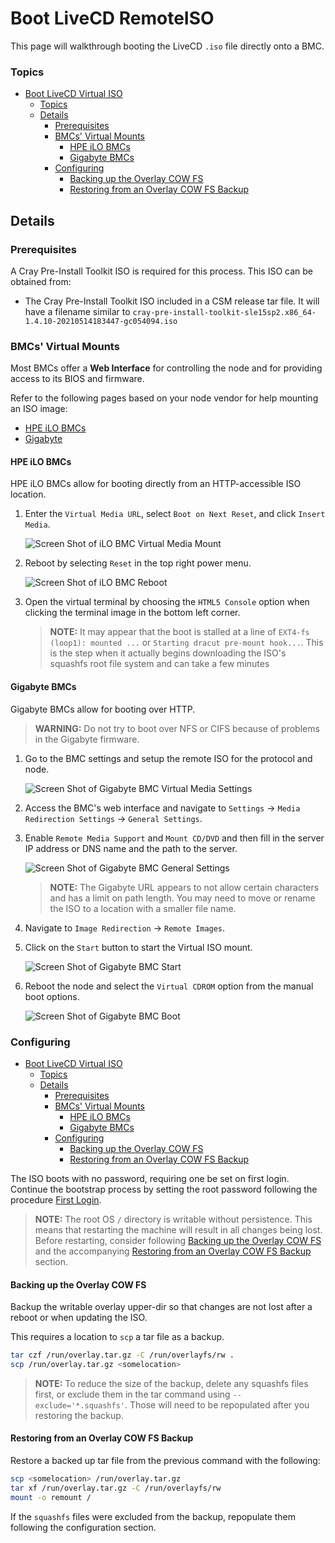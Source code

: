 # Boot LiveCD RemoteISO

This page will walkthrough booting the LiveCD `.iso` file directly onto a BMC.

### Topics

- [Boot LiveCD Virtual ISO](#boot-livecd-virtual-iso)
    - [Topics](#topics)
  - [Details](#details)
    - [Prerequisites](#prerequisites)
    - [BMCs' Virtual Mounts](#bmcs-virtual-mounts)
      - [HPE iLO BMCs](#hpe-ilo-bmcs)
      - [Gigabyte BMCs](#gigabyte-bmcs)
    - [Configuring](#configuring)
      - [Backing up the Overlay COW FS](#backing-up-the-overlay-cow-fs)
      - [Restoring from an Overlay COW FS Backup](#restoring-from-an-overlay-cow-fs-backup)

## Details

<a name="prerequisites"></a>
### Prerequisites

A Cray Pre-Install Toolkit ISO is required for this process. This ISO can be obtained from:

- The Cray Pre-Install Toolkit ISO included in a CSM release tar file. It will have a filename similar to
  `cray-pre-install-toolkit-sle15sp2.x86_64-1.4.10-20210514183447-gc054094.iso`

<a name="bmcs-virtual-mounts"></a>
### BMCs' Virtual Mounts

Most BMCs offer a **Web Interface** for controlling the node and for providing access to its BIOS and firmware.

Refer to the following pages based on your node vendor for help mounting an ISO image:

* [HPE iLO BMCs](#hpe-ilo-bmcs)
* [Gigabyte](#gigabyte-bmcs)

<a name="hpe-ilo-bmcs"></a>
#### HPE iLO BMCs

HPE iLO BMCs allow for booting directly from an HTTP-accessible ISO location.

1. Enter the `Virtual Media URL`, select `Boot on Next Reset`, and click `Insert Media`.

   ![Screen Shot of iLO BMC Virtual Media Mount](../img/bmc-virtual-media-ilo.png)

1. Reboot by selecting `Reset` in the top right power menu.

   ![Screen Shot of iLO BMC Reboot](../img/bmc-reboot-ilo.png)

1. Open the virtual terminal by choosing the `HTML5 Console` option when clicking the terminal image in the bottom left corner.

   > **NOTE:** It may appear that the boot is stalled at a line of `EXT4-fs (loop1): mounted ...` or `Starting dracut pre-mount hook...`. This is the step when it actually begins downloading the ISO's squashfs root file system and can take a few minutes

<a name="gigabyte-bmcs"></a>
#### Gigabyte BMCs

Gigabyte BMCs allow for booting over HTTP.

> **WARNING:** Do not try to boot over NFS or CIFS because of problems in the Gigabyte firmware.

1. Go to the BMC settings and setup the remote ISO for the protocol and node.

   ![Screen Shot of Gigabyte BMC Virtual Media Settings](../img/bmc-virtual-media-gigabyte-settings.png)

1. Access the BMC's web interface and navigate to `Settings` -> `Media Redirection Settings` -> `General Settings`.

1. Enable `Remote Media Support` and `Mount CD/DVD` and then fill in the server IP address or DNS name and the path to the server.

   ![Screen Shot of Gigabyte BMC General Settings](../img/bmc-virtual-media-settings-gigabyte.png)

   > **NOTE:** The Gigabyte URL appears to not allow certain characters and has a limit on path length. You may need to move or rename the ISO to a location with a smaller file name.

1. Navigate to `Image Redirection` -> `Remote Images`.

1. Click on the `Start` button to start the Virtual ISO mount.

   ![Screen Shot of Gigabyte BMC Start](../img/bmc-virtual-media-start-gigabyte.png)

1. Reboot the node and select the `Virtual CDROM` option from the manual boot options.

   ![Screen Shot of Gigabyte BMC Boot](../img/bmc-virtual-media-boot-gigabyte.png)

<a name="configuring"></a>
### Configuring

- [Boot LiveCD Virtual ISO](#boot-livecd-virtual-iso)
    - [Topics](#topics)
  - [Details](#details)
    - [Prerequisites](#prerequisites)
    - [BMCs' Virtual Mounts](#bmcs-virtual-mounts)
      - [HPE iLO BMCs](#hpe-ilo-bmcs)
      - [Gigabyte BMCs](#gigabyte-bmcs)
    - [Configuring](#configuring)
      - [Backing up the Overlay COW FS](#backing-up-the-overlay-cow-fs)
      - [Restoring from an Overlay COW FS Backup](#restoring-from-an-overlay-cow-fs-backup)

The ISO boots with no password, requiring one be set on first login.
Continue the bootstrap process by setting the root password
following the procedure [First Login](../install/bootstrap_livecd.md#first-login).

> **NOTE:** The root OS `/` directory is writable without persistence. This means that restarting the machine will result in all changes being lost. Before restarting, consider following [Backing up the Overlay COW FS](#backing-up-the-overlay-cow-fs) and the accompanying [Restoring from an Overlay COW FS Backup](#restoring-from-an-overlay-cow-fs-backup) section.

<a name="backing-up-the-overlay-cow-fs"></a>
#### Backing up the Overlay COW FS

Backup the writable overlay upper-dir so that changes are not lost after a reboot or when updating the ISO.

This requires a location to `scp` a tar file as a backup.

```bash
tar czf /run/overlay.tar.gz -C /run/overlayfs/rw .
scp /run/overlay.tar.gz <somelocation>
```
> **NOTE:** To reduce the size of the backup, delete any squashfs files first, or exclude them in the tar command using `--exclude='*.squashfs'`. Those will need to be repopulated after you restoring the backup.

<a name="restoring-from-an-overlay-cow-fs-backup"></a>
#### Restoring from an Overlay COW FS Backup

Restore a backed up tar file from the previous command with the following:

```bash
scp <somelocation> /run/overlay.tar.gz
tar xf /run/overlay.tar.gz -C /run/overlayfs/rw
mount -o remount /
```

If the `squashfs` files were excluded from the backup, repopulate them following the configuration section.

